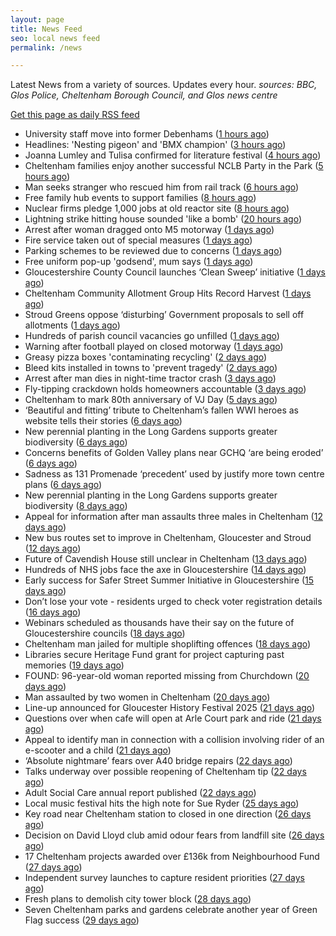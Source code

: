 ```yaml
---
layout: page
title: News Feed
seo: local news feed
permalink: /news

---
```


Latest News from a variety of sources. Updates every hour.
_sources: BBC, Glos Police, Cheltenham Borough Council, and Glos news centre_

[Get this page as daily RSS feed](/daily.rss)

<!-- news_marker starts -->
- University staff move into former Debenhams ([1 hours ago](https://www.bbc.com/news/articles/c4gl702dxkxo?at_medium=RSS&at_campaign=rss))
- Headlines: 'Nesting pigeon' and 'BMX champion' ([3 hours ago](https://www.bbc.com/news/articles/c776dynyny5o?at_medium=RSS&at_campaign=rss))
- Joanna Lumley and Tulisa confirmed for literature festival ([4 hours ago](https://www.bbc.com/news/articles/crr2jppwrklo?at_medium=RSS&at_campaign=rss))
- Cheltenham families enjoy another successful NCLB Party in the Park ([5 hours ago](https://www.cheltenham.gov.uk/news/article/3040/cheltenham_families_enjoy_another_successful_nclb_party_in_the_park))
- Man seeks stranger who rescued him from rail track ([6 hours ago](https://www.bbc.com/news/articles/cp37v84kpl9o?at_medium=RSS&at_campaign=rss))
- Free family hub events to support families ([8 hours ago](https://www.bbc.com/news/articles/cedv2q7x1gxo?at_medium=RSS&at_campaign=rss))
- Nuclear firms pledge 1,000 jobs at old reactor site ([8 hours ago](https://www.bbc.com/news/articles/c5y28722508o?at_medium=RSS&at_campaign=rss))
- Lightning strike hitting house sounded 'like a bomb' ([20 hours ago](https://www.bbc.com/news/articles/ce830zjp865o?at_medium=RSS&at_campaign=rss))
- Arrest after woman dragged onto M5 motorway ([1 days ago](https://www.bbc.com/news/articles/cj4wynx8zq0o?at_medium=RSS&at_campaign=rss))
- Fire service taken out of special measures ([1 days ago](https://www.bbc.com/news/articles/c3v3zll0l9do?at_medium=RSS&at_campaign=rss))
- Parking schemes to be reviewed due to concerns ([1 days ago](https://www.bbc.com/news/articles/cd7yyw5v142o?at_medium=RSS&at_campaign=rss))
- Free uniform pop-up 'godsend', mum says ([1 days ago](https://www.bbc.com/news/articles/c0kz3zlv6pjo?at_medium=RSS&at_campaign=rss))
- Gloucestershire County Council launches ‘Clean Sweep’ initiative ([1 days ago](https://gloucesternewscentre.co.uk/gloucestershire-county-council-launches-clean-sweep-initiative/))
- Cheltenham Community Allotment Group Hits Record Harvest ([1 days ago](https://gloucesternewscentre.co.uk/cheltenham-community-allotment-group-hits-record-harvest/))
- Stroud Greens oppose ‘disturbing’ Government proposals to sell off allotments ([1 days ago](https://gloucesternewscentre.co.uk/stroud-greens-oppose-disturbing-government-proposals-to-sell-off-allotments/))
- Hundreds of parish council vacancies go unfilled ([1 days ago](https://www.bbc.com/news/articles/c8jppvey49po?at_medium=RSS&at_campaign=rss))
- Warning after football played on closed motorway ([1 days ago](https://www.bbc.com/news/articles/czjmm23dyd2o?at_medium=RSS&at_campaign=rss))
- Greasy pizza boxes 'contaminating recycling' ([2 days ago](https://www.bbc.com/news/articles/c80dk48np5go?at_medium=RSS&at_campaign=rss))
- Bleed kits installed in towns to 'prevent tragedy' ([2 days ago](https://www.bbc.com/news/articles/cdx0l2kxwlro?at_medium=RSS&at_campaign=rss))
- Arrest after man dies in night-time tractor crash ([3 days ago](https://www.bbc.com/news/articles/cn0rq01l84jo?at_medium=RSS&at_campaign=rss))
- Fly-tipping crackdown holds homeowners accountable ([3 days ago](https://www.bbc.com/news/articles/cn840kv32g8o?at_medium=RSS&at_campaign=rss))
- Cheltenham to mark 80th anniversary of VJ Day ([5 days ago](https://www.cheltenham.gov.uk/news/article/3039/cheltenham_to_mark_80th_anniversary_of_vj_day))
- ‘Beautiful and fitting’ tribute to Cheltenham’s fallen WWI heroes as website tells their stories ([6 days ago](https://gloucesternewscentre.co.uk/beautiful-and-fitting-tribute-to-cheltenhams-fallen-wwi-heroes-as-website-tells-their-stories/))
- New perennial planting in the Long Gardens supports greater biodiversity ([6 days ago](https://gloucesternewscentre.co.uk/new-perennial-planting-in-the-long-gardens-supports-greater-biodiversity/))
- Concerns benefits of Golden Valley plans near GCHQ ‘are being eroded’ ([6 days ago](https://gloucesternewscentre.co.uk/concerns-benefits-of-golden-valley-plans-near-gchq-are-being-eroded/))
- Sadness as 131 Promenade ‘precedent’ used by justify more town centre plans ([6 days ago](https://gloucesternewscentre.co.uk/sadness-as-131-promenade-precedent-used-by-justify-more-town-centre-plans/))
- New perennial planting in the Long Gardens supports greater biodiversity ([8 days ago](https://www.cheltenham.gov.uk/news/article/3038/new_perennial_planting_in_the_long_gardens_supports_greater_biodiversity))
- Appeal for information after man assaults three males in Cheltenham ([12 days ago](https://gloucesternewscentre.co.uk/appeal-for-information-after-man-assaults-three-males-in-cheltenham/))
- New bus routes set to improve in Cheltenham, Gloucester and Stroud ([12 days ago](https://gloucesternewscentre.co.uk/new-bus-routes-set-to-improve-in-cheltenham-gloucester-and-stroud/))
- Future of Cavendish House still unclear in Cheltenham ([13 days ago](https://www.bbc.co.uk/sounds/play/p0lt903y?at_medium=RSS&at_campaign=rss))
- Hundreds of NHS jobs face the axe in Gloucestershire ([14 days ago](https://gloucesternewscentre.co.uk/hundreds-of-nhs-jobs-face-the-axe-in-gloucestershire/))
- Early success for Safer Street Summer Initiative in Gloucestershire ([15 days ago](https://gloucesternewscentre.co.uk/early-success-for-safer-street-summer-initiative-in-gloucestershire/))
- Don’t lose your vote - residents urged to check voter registration details ([16 days ago](https://www.cheltenham.gov.uk/news/article/3037/dont_lose_your_vote_-_residents_urged_to_check_voter_registration_details))
- Webinars scheduled as thousands have their say on the future of Gloucestershire councils ([18 days ago](https://gloucesternewscentre.co.uk/webinars-scheduled-as-thousands-have-their-say-on-the-future-of-gloucestershire-councils/))
- Cheltenham man jailed for multiple shoplifting offences ([18 days ago](https://gloucesternewscentre.co.uk/cheltenham-man-jailed-for-multiple-shoplifting-offences/))
- Libraries secure Heritage Fund grant for project capturing past memories ([19 days ago](https://gloucesternewscentre.co.uk/libraries-secure-heritage-fund-grant-for-project-capturing-past-memories/))
- FOUND: 96-year-old woman reported missing from Churchdown ([20 days ago](https://gloucesternewscentre.co.uk/search-for-96-year-old-woman-reported-missing-from-churchdown/))
- Man assaulted by two women in Cheltenham ([20 days ago](https://gloucesternewscentre.co.uk/man-assaulted-by-two-women-in-cheltenham/))
- Line-up announced for Gloucester History Festival 2025 ([21 days ago](https://gloucesternewscentre.co.uk/line-up-announced-for-gloucester-history-festival-2025/))
- Questions over when cafe will open at Arle Court park and ride ([21 days ago](https://gloucesternewscentre.co.uk/questions-over-when-cafe-will-open-at-arle-court-park-and-ride/))
- Appeal to identify man in connection with a collision involving rider of an e-scooter and a child ([21 days ago](https://gloucesternewscentre.co.uk/appeal-to-identify-man-in-connection-with-a-collision-involving-rider-of-an-e-scooter-and-a-child/))
- ‘Absolute nightmare’ fears over A40 bridge repairs ([22 days ago](https://gloucesternewscentre.co.uk/absolute-nightmare-fears-over-a40-bridge-repairs/))
- Talks underway over possible reopening of Cheltenham tip ([22 days ago](https://gloucesternewscentre.co.uk/talks-underway-over-possible-reopening-of-cheltenham-tip/))
- Adult Social Care annual report published ([22 days ago](https://gloucesternewscentre.co.uk/adult-social-care-annual-report-published/))
- Local music festival hits the high note for Sue Ryder ([25 days ago](https://gloucesternewscentre.co.uk/local-music-festival-hits-the-high-note-for-sue-ryder/))
- Key road near Cheltenham station to closed in one direction ([26 days ago](https://gloucesternewscentre.co.uk/key-road-near-cheltenham-station-to-closed-in-one-direction/))
- Decision on David Lloyd club amid odour fears from landfill site ([26 days ago](https://gloucesternewscentre.co.uk/decision-on-david-lloyd-club-amid-odour-fears-from-landfill-site/))
- 17 Cheltenham projects awarded over £136k from Neighbourhood Fund ([27 days ago](https://www.cheltenham.gov.uk/news/article/3036/17_cheltenham_projects_awarded_over_136k_from_neighbourhood_fund))
- Independent survey launches to capture resident priorities ([27 days ago](https://www.cheltenham.gov.uk/news/article/3035/independent_survey_launches_to_capture_resident_priorities))
- Fresh plans to demolish city tower block ([28 days ago](https://www.bbc.co.uk/sounds/play/p0lqdgnz?at_medium=RSS&at_campaign=rss))
- Seven Cheltenham parks and gardens celebrate another year of Green Flag success ([29 days ago](https://www.cheltenham.gov.uk/news/article/3034/seven_cheltenham_parks_and_gardens_celebrate_another_year_of_green_flag_success))

<!-- news_marker ends -->
